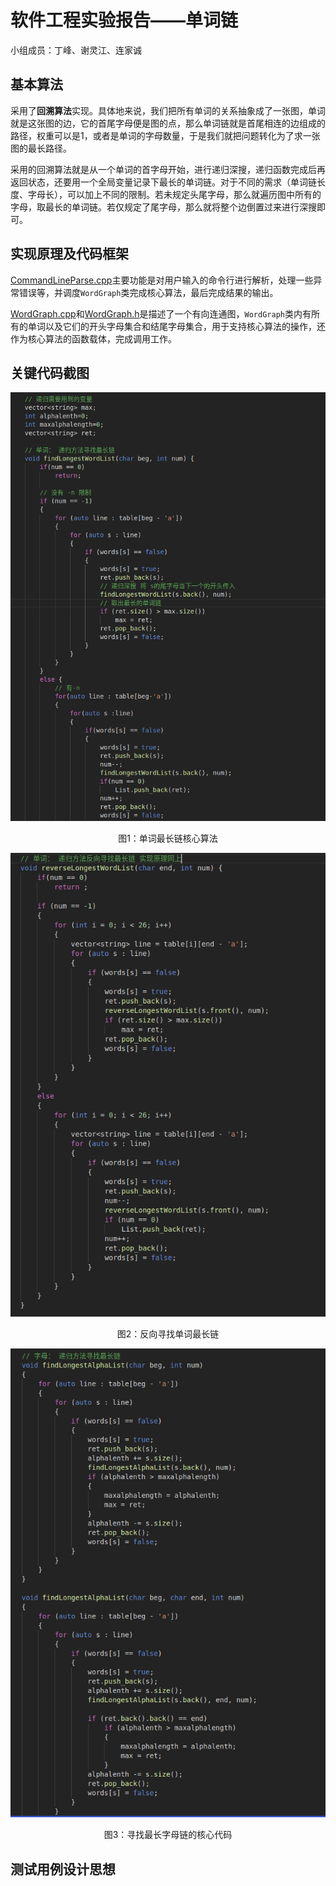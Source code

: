 # 软件工程实验报告——单词链

小组成员：丁峰、谢灵江、连家诚

## 基本算法

​	采用了**回溯算法**实现。具体地来说，我们把所有单词的关系抽象成了一张图，单词就是这张图的边，它的首尾字母便是图的点，那么单词链就是首尾相连的边组成的路径，权重可以是1，或者是单词的字母数量，于是我们就把问题转化为了求一张图的最长路径。

​	采用的回溯算法就是从一个单词的首字母开始，进行递归深搜，递归函数完成后再返回状态，还要用一个全局变量记录下最长的单词链。对于不同的需求（单词链长度、字母长），可以加上不同的限制。若未规定头尾字母，那么就遍历图中所有的字母，取最长的单词链。若仅规定了尾字母，那么就将整个边倒置过来进行深搜即可。

## 实现原理及代码框架

[CommandLineParse.cpp](../src/CommandLineParse.cpp)主要功能是对用户输入的命令行进行解析，处理一些异常错误等，并调度`WordGraph`类完成核心算法，最后完成结果的输出。

[WordGraph.cpp](../src/WordGraph.cpp)和[WordGraph.h](../src/WordGraph.h)是描述了一个有向连通图，`WordGraph`类内有所有的单词以及它们的开头字母集合和结尾字母集合，用于支持核心算法的操作，还作为核心算法的函数载体，完成调用工作。

## 关键代码截图

![单词最长链核心代码](./code1.png)

<center>图1：单词最长链核心算法</center>

![单词最长链核心代码](./code2.png)

<center>图2：反向寻找单词最长链</center>

![](./code3.png)

<center>图3：寻找最长字母链的核心代码</center>



## 测试用例设计思想



